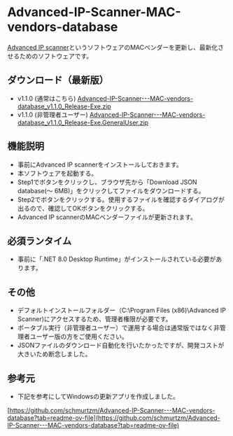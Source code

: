 # Advanced-IP-Scanner-MAC-vendors-database
[Advanced IP scanner](https://www.advanced-ip-scanner.com/)というソフトウェアのMACベンダーを更新し、最新化させるためのソフトウェアです。

## ダウンロード（最新版）
- v1.1.0 (通常はこちら) [Advanced-IP-Scanner---MAC-vendors-database_v1.1.0_Release-Exe.zip](https://github.com/kamomilen/Advanced-IP-Scanner-MAC-vendors-database/releases/download/v1.1.0/Advanced-IP-Scanner---MAC-vendors-database_v1.1.0_Release-Exe.zip)
- v1.1.0 (非管理者ユーザー) [Advanced-IP-Scanner---MAC-vendors-database_v1.1.0_Release-Exe.GeneralUser.zip](https://github.com/kamomilen/Advanced-IP-Scanner-MAC-vendors-database/releases/download/v1.1.0/Advanced-IP-Scanner---MAC-vendors-database_v1.1.0_Release-Exe.GeneralUser.zip)

## 機能説明
- 事前にAdvanced IP scannerをインストールしておきます。
- 本ソフトウェアを起動する。
- Step1でボタンをクリックし、ブラウザ先から「Download JSON database(～ 6MB)」をクリックしてファイルをダウンロードする。
- Step2でボタンをクリックする。使用するファイルを確認するダイアログが出るので、確認してOKボタンをクリックする。
- Advanced IP scannerのMACベンダーファイルが更新されます。

## 必須ランタイム
- 事前に「.NET 8.0 Desktop Runtime」がインストールされている必要があります。

## その他
- デフォルトインストールフォルダー（C:\Program Files (x86)\Advanced IP Scanner)にアクセスするため、管理者権限が必要です。
- ポータブル実行（非管理者ユーザー）で運用する場合は通常版ではなく非管理者ユーザー版の方をご使用ください。
- JSONファイルのダウンロード自動化を行いたかったですが、開発コストが大きいため断念しました。

## 参考元
- 下記を参考にしてWindowsの更新アプリを作成しました。

[https://github.com/schmurtzm/Advanced-IP-Scanner---MAC-vendors-database?tab=readme-ov-file](https://github.com/schmurtzm/Advanced-IP-Scanner---MAC-vendors-database?tab=readme-ov-file)
